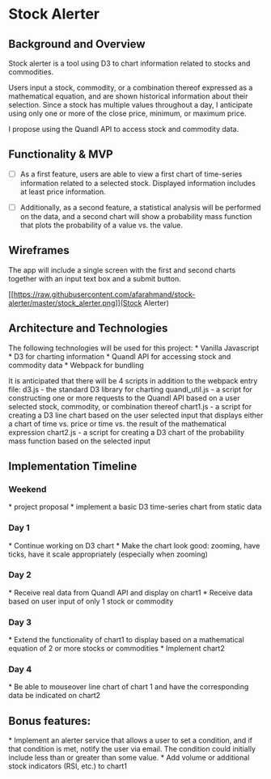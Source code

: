 <h1>Stock Alerter</h1>

<h2>Background and Overview</h2>
Stock alerter is a tool using D3 to chart information related to stocks and commodities.

Users input a stock, commodity, or a combination thereof expressed as a mathematical equation, and are shown historical information about their selection.  Since a stock has multiple values throughout a day, I anticipate using only one or more of the close price, minimum, or maximum price.

I propose using the Quandl API to access stock and commodity data.

<h2>Functionality & MVP</h2>

- [ ]  As a first feature, users are able to view a first chart of time-series information related to a selected stock.  Displayed information includes at least price information.

- [ ]  Additionally, as a second feature, a statistical analysis will be performed on the data, and a second chart will show a probability mass function that plots the probability of a value vs. the value.

<h2>Wireframes</h2>
The app will include a single screen with the first and second charts together with an input text box and a submit button.

[[https://raw.githubusercontent.com/afarahmand/stock-alerter/master/stock_alerter.png]](Stock Alerter)

<h2>Architecture and Technologies</h2>
The following technologies will be used for this project:
* Vanilla Javascript
* D3 for charting information
* Quandl API for accessing stock and commodity data
* Webpack for bundling

It is anticipated that there will be 4 scripts in addition to the webpack entry file:
d3.js - the standard D3 library for charting
quandl_util.js - a script for constructing one or more requests to the Quandl API based on a user selected stock, commodity, or combination thereof
chart1.js - a script for creating a D3 line chart based on the user selected input that displays either a chart of time vs. price or time vs. the result of the mathematical expression
chart2.js - a script for creating a D3 chart of the probability mass function based on the selected input

<h2>Implementation Timeline</h2>
<h3>Weekend</h3>
* project proposal
* implement a basic D3 time-series chart from static data

<h3>Day 1</h3>
* Continue working on D3 chart
* Make the chart look good: zooming, have ticks, have it scale appropriately (especially when zooming)

<h3>Day 2</h3>
* Receive real data from Quandl API and display on chart1
* Receive data based on user input of only 1 stock or commodity

<h3>Day 3</h3>
* Extend the functionality of chart1 to display based on a mathematical equation of 2 or more stocks or commodities
* Implement chart2

<h3>Day 4</h3>
* Be able to mouseover line chart of chart 1 and have the corresponding data be indicated on chart2

<h2>Bonus features:</h2>
* Implement an alerter service that allows a user to set a condition, and if that condition is met, notify the user via email.  The condition could initially include less than or greater than some value.
* Add volume or additional stock indicators (RSI, etc.) to chart1
